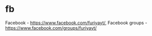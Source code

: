 # fb
Facebook - https://www.facebook.com/furiyayt/, Facebook groups - https://www.facebook.com/groups/furiyayt/
